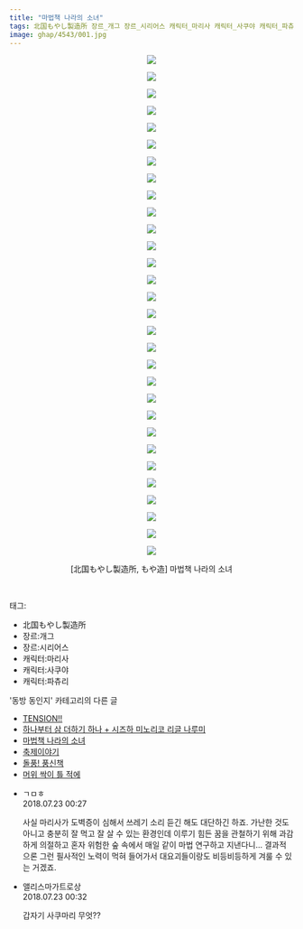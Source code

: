 ```yaml
---
title: "마법책 나라의 소녀"
tags: 北国もやし製造所 장르_개그 장르_시리어스 캐릭터_마리사 캐릭터_사쿠야 캐릭터_파츄리 もや造 동방_동인지
image: ghap/4543/001.jpg
---
```

<div class="article">
<p style="text-align: center; clear: none; float: none;"><img src="{{ site.nasurl }}/ghap/4543/001.jpg"/></p>
<p style="text-align: center; clear: none; float: none;"><img src="{{ site.nasurl }}/ghap/4543/002.jpg"/></p>
<p style="text-align: center; clear: none; float: none;"><img src="{{ site.nasurl }}/ghap/4543/003.jpg"/></p>
<p style="text-align: center; clear: none; float: none;"><img src="{{ site.nasurl }}/ghap/4543/004.jpg"/></p>
<p style="text-align: center; clear: none; float: none;"><img src="{{ site.nasurl }}/ghap/4543/005.jpg"/></p>
<p style="text-align: center; clear: none; float: none;"><img src="{{ site.nasurl }}/ghap/4543/006.jpg"/></p>
<p style="text-align: center; clear: none; float: none;"><img src="{{ site.nasurl }}/ghap/4543/007.jpg"/></p>
<p style="text-align: center; clear: none; float: none;"><img src="{{ site.nasurl }}/ghap/4543/008.jpg"/></p>
<p style="text-align: center; clear: none; float: none;"><img src="{{ site.nasurl }}/ghap/4543/009.jpg"/></p>
<p style="text-align: center; clear: none; float: none;"><img src="{{ site.nasurl }}/ghap/4543/010.jpg"/></p>
<p style="text-align: center; clear: none; float: none;"><img src="{{ site.nasurl }}/ghap/4543/011.jpg"/></p>
<p style="text-align: center; clear: none; float: none;"><img src="{{ site.nasurl }}/ghap/4543/012.jpg"/></p>
<p style="text-align: center; clear: none; float: none;"><img src="{{ site.nasurl }}/ghap/4543/013.jpg"/></p>
<p style="text-align: center; clear: none; float: none;"><img src="{{ site.nasurl }}/ghap/4543/014.jpg"/></p>
<p style="text-align: center; clear: none; float: none;"><img src="{{ site.nasurl }}/ghap/4543/015.jpg"/></p>
<p style="text-align: center; clear: none; float: none;"><img src="{{ site.nasurl }}/ghap/4543/016.jpg"/></p>
<p style="text-align: center; clear: none; float: none;"><img src="{{ site.nasurl }}/ghap/4543/017.jpg"/></p>
<p style="text-align: center; clear: none; float: none;"><img src="{{ site.nasurl }}/ghap/4543/018.jpg"/></p>
<p style="text-align: center; clear: none; float: none;"><img src="{{ site.nasurl }}/ghap/4543/019.jpg"/></p>
<p style="text-align: center; clear: none; float: none;"><img src="{{ site.nasurl }}/ghap/4543/020.jpg"/></p>
<p style="text-align: center; clear: none; float: none;"><img src="{{ site.nasurl }}/ghap/4543/021.jpg"/></p>
<p style="text-align: center; clear: none; float: none;"><img src="{{ site.nasurl }}/ghap/4543/022.jpg"/></p>
<p style="text-align: center; clear: none; float: none;"><img src="{{ site.nasurl }}/ghap/4543/023.jpg"/></p>
<p style="text-align: center; clear: none; float: none;"><img src="{{ site.nasurl }}/ghap/4543/024.jpg"/></p>
<p style="text-align: center; clear: none; float: none;"><img src="{{ site.nasurl }}/ghap/4543/025.jpg"/></p>
<p style="text-align: center; clear: none; float: none;"><img src="{{ site.nasurl }}/ghap/4543/026.jpg"/></p>
<p style="text-align: center; clear: none; float: none;"><img src="{{ site.nasurl }}/ghap/4543/027.jpg"/></p>
<p style="text-align: center; clear: none; float: none;"><img src="{{ site.nasurl }}/ghap/4543/028.jpg"/></p>
<p style="text-align: center; clear: none; float: none;"><img src="{{ site.nasurl }}/ghap/4543/029.jpg"/></p>
<p style="text-align: center; clear: none; float: none;"><img src="{{ site.nasurl }}/ghap/4543/030.jpg"/></p>
<p style="text-align: center; clear: none; float: none;">[北国もやし製造所, もや造] 마법책 나라의 소녀</p>
<p><br/></p>
</div><div class="tagTrail">
<p>태그: </p>
<ul>
<li>北国もやし製造所</li>
<li>장르:개그</li>
<li>장르:시리어스</li>
<li>캐릭터:마리사</li>
<li>캐릭터:사쿠야</li>
<li>캐릭터:파츄리</li>
</ul>
</div><div class="another">
<p>'동방 동인지' 카테고리의 다른 글</p>
<ul>
<li><a href="/2018-07-25-ghap_4546">TENSION!!</a></li>
<li><a href="/2018-07-23-ghap_4544">하나부터 삼 더하기 하나 + 시즈하 미노리코 리글 나루미</a></li>
<li><a href="/2018-07-23-ghap_4543">마법책 나라의 소녀</a></li>
<li><a href="/2018-07-23-ghap_4542">축제이야기</a></li>
<li><a href="/2018-07-23-ghap_4541">돌풍! 풍신책</a></li>
<li><a href="/2018-07-21-ghap_4538">머위 싹이 틀 적에</a></li>
</ul>
</div><div class="cb_module cb_fluid">
<div class="cb_wrt cb_profile">
<div class="comment">
<ul>
<li class="cb_thumb_off" id="comment15291880">
<div class="cb_comment_area">
<div class="cb_info_area">
<div class="cb_section">
<span class="cb_nick_name">ㄱㅁㅎ</span>
</div>
<div class="cb_section">
<span class="cb_date">2018.07.23 00:27 </span>
</div>
</div>
<div class="cb_dsc_comment">
<p class="cb_dsc">
											사실 마리사가 도벽증이 심해서 쓰레기 소리 듣긴 해도 대단하긴 하죠. 가난한 것도 아니고 충분히 잘 먹고 잘 살 수 있는 환경인데 이루기 힘든 꿈을 관철하기 위해 과감하게 의절하고 혼자 위험한 숲 속에서 매일 같이 마법 연구하고 지낸다니... 결과적으론 그런 필사적인 노력이 먹혀 들어가서 대요괴들이랑도 비등비등하게 겨룰 수 있는 거겠죠.
										</p>
</div>
</div></li>
<li class="cb_thumb_off" id="comment15291881">
<div class="cb_comment_area">
<div class="cb_info_area">
<div class="cb_section">
<span class="cb_nick_name">앨리스마가트로상</span>
</div>
<div class="cb_section">
<span class="cb_date">2018.07.23 00:32 </span>
</div>
</div>
<div class="cb_dsc_comment">
<p class="cb_dsc">
											갑자기 사쿠마리 무엇??
										</p>
</div>
</div></li>
</ul>
</div>
</div><!-- commentList close -->
</div>